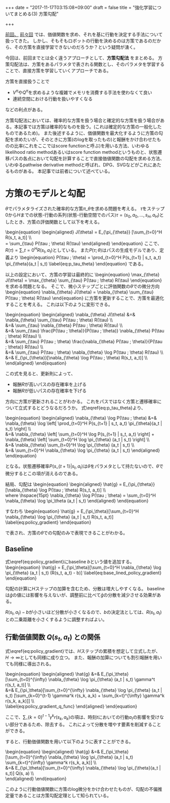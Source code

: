 +++
date = "2017-11-17T03:15:08+09:00"
draft = false
title = "強化学習についてまとめる(3) 方策勾配"

+++

<!-- 強化学習について古典的なものからDeepNNを使ったものまでまとめていきたい。
<!-- ![](/images/2016/04/lis.gif) -->
<!-- [Deep RL Bootcamp](https://sites.google.com/view/deep-rl-bootcamp/lectures)を土台にして他文献を参照しながら構成していく。
取り上げる順番はこだわらず、自分のわかりやすい方法を採る。
# ロードマップ  -->
[前回、](../20171110-Reinforcement-Value-Policy-Iteration)
[前々回](../20160410-Reinforcement-Learning-MDP-Belman-Equation)
では、価値関数を求め、それを基に行動を決定する手法について扱ってきた。
しかし、そもそもロボットの行動を決めるのは方策であるのだから、その方策を直接学習できないのだろうか？という疑問が湧く。

今回は、前回までとは全く違うアプローチとして、**方策勾配法** をまとめる。
方策勾配法は、方策をあるパラメタで表される関数とし、そのパラメタを学習することで、直接方策を学習していくアプローチである。

方策を直接扱うことで

* $V^{\pi}$や$Q^{\pi}$を求めるような複雑でメモリを消費する手法を使わなくて良い
* 連続空間における行動を扱いやすくなる

などの利点がある。

方策勾配法においては、確率的な方策を扱う場合と確定的な方策を扱う場合がある。本記事では方策は確率的なものを扱う。(これは確定的な方策の一般化したものであるため)。
また後述するように、価値関数を最大化するように方策の勾配を求めたいが、そのときに方策(のlogを取ったもの)と報酬をかけ合わせたものの比率(これをここではscore functionと呼ぶ)を用いる方法、いわゆるlikelihood ratio methodあるいはscore function methodというものと、状態遷移パスの各点において勾配を計算することで直接価値関数の勾配を求める方法、いわゆるpathwise derivative methodと呼ばれ、DPG、SVGなどがこれにあたるものがある。
本記事では前者について述べている。

# 方策のモデルと勾配
$\theta$でパラメタライズされた確率的な方策$\pi\_{\theta}$を求める問題を考える。
$\tau$をステップ$0$から$H$までの状態-行動の系列(状態-行動空間でのパス)$\tau=(s_0, a_0, \dots, s_H, a_H)$としたとき、方策の評価関数として以下を考える。

\begin{equation}
\begin{aligned}
J(\theta) = E\_{\pi\_{\theta}} \[\sum\_{t=0}^H R(s_t, a_t)\] \\\\\
= \sum\_{\tau} P(\tau ; \theta) R(\tau)
\end{aligned}
\end{equation}
ここで、$R(\tau) = \sum\_{t=0}^H R(s_t, a_t)$としている。
また$P(\tau ; \theta)$はパスの生成モデルであり、定義より
\begin{equation}
P(\tau ; \theta) = \prod\_{t=0}^H P(s\_{t+1} | s_t, a_t) \pi\_{\theta}(a_t | s_t)
\label{eq:p_tau_theta}
\end{equation}
である。

以上の設定において、方策の学習は最終的に
\begin{equation}
\max\_{\theta} J(\theta) = \max\_{\theta} \sum\_{\tau} P(\tau ; \theta) R(\tau)
\end{equation}
を求める問題となる。
そこで、微小ステップごとに評価関数の$\theta$での微分方向
\begin{equation}
\nabla\_{\theta} J(\theta) = \nabla\_{\theta} \sum\_{\tau} P(\tau ; \theta) R(\tau)
\end{equation}
に方策を更新することで、方策を最適化することを考える。
これは以下のように変形できる。

\begin{equation}
\begin{aligned}
\nabla\_{\theta} J(\theta) &=& \nabla\_{\theta} \sum\_{\tau} P(\tau ; \theta) R(\tau) \\\\\
&=& \sum\_{\tau} \nabla\_{\theta} P(\tau ; \theta) R(\tau) \\\\\
&=& \sum\_{\tau} \frac{P(\tau ; \theta)}{P(\tau ; \theta)} \nabla\_{\theta} P(\tau ; \theta) R(\tau) \\\\\
&=& \sum\_{\tau} P(\tau ; \theta) \frac{\nabla\_{\theta} P(\tau ; \theta)}{P(\tau ; \theta)} R(\tau) \\\\\
&=& \sum\_{\tau} P(\tau ; \theta) \nabla\_{\theta} \log P(\tau ; \theta) R(\tau) \\\\\
&=& E\_{\pi\_{\theta}}\[\nabla\_{\theta} \log P(\tau ; \theta) R(s_t, a_t)\] \\\\\
\end{aligned}
\end{equation}

この式を見ると、更新則によって、

* 報酬$R$が高いパスの存在確率を上げる
* 報酬$R$が低いパスの存在確率を下げる

方向に方策が更新されることがわかる。
これをパスではなく方策と遷移確率について立式するとどうなるだろうか。
式\eqref{eq:p_tau_theta}より、

\begin{equation}
\begin{aligned}
\nabla\_{\theta} \log P(\tau ; \theta)
&=& \nabla\_{\theta} \log
\left[ \prod\_{t=0}^H P(s\_{t+1} | s_t, a_t) \pi\_{\theta}(a_t | s_t) \right] \\\\\
&=& \nabla\_\{\theta\} \left\[ \sum\_\{t=0\}^H \log P(s\_\{t+1\} | s_t, a_t) \right\] +
\nabla\_\{\theta\} \left\[ \sum\_\{t=0\}^H \log \pi\_{\theta} (a_t | s_t) \right\] \\\\\
&=& \nabla\_\{\theta\} \sum\_\{t=0\}^H \log \pi\_{\theta} (a_t | s_t) \\\\\
&=& \sum\_\{t=0\}^H \nabla\_\{\theta\} \log \pi\_{\theta} (a_t | s_t)
\end{aligned}
\end{equation}

となる。状態遷移確率$P(s\_\{t+1\} | s_t, a_t)$は$\theta$をパラメタとして持たないので、$\theta$で微分するとこの項が消えるのである。

結局、勾配は
\begin{equation}
\begin{aligned}
\hat{g} = E\_{\pi\_{\theta}}\[\nabla\_{\theta} \log P(\tau ; \theta) R(s_t, a_t)\] \\\\\
where \hspace{15pt}
\nabla\_{\theta} \log P(\tau ; \theta) =
\sum\_\{t=0\}^H \nabla\_\{\theta\} \log \pi\_\theta (a_t | s_t)
\end{aligned}
\end{equation}

すなわち
\begin{equation}
\hat{g} = E\_{\pi\_\theta}\[\sum\_\{t=0\}^H \nabla\_\{\theta\} \log \pi\_\{\theta\} (a_t | s_t) R(s_t, a_t)\]
\label{eq:policy_gradient}
\end{equation}

で表され、方策の$\theta$での勾配のみで表現できることがわかる。

## Baseline
式\eqref{eq:policy_gradient}にbaseline $b$という値を追加する。
\begin{equation}
\hat{g} = E\_{\pi\_\theta}\[\sum\_\{t=0\}^H \nabla\_\{\theta\} \log \pi\_\{\theta\} (a_t | s_t) (R(s_t, a_t) - b)\]
\label{eq:base_lined_policy_gradient}
\end{equation}

勾配の計算に$H$ステップの加算を含むため、分散は増大しやすくなる。
baselineは$\hat{g}$の値には影響を与えないが、調整前に比べて$\hat{g}$の分散を減少させる効果がある。

$R(s_t, a_t) - b$が小さいほど分散が小さくなるので、$b$の決定法としては、$R(s_t, a_t)$との二乗距離を小さくするように調整すればよい。

## 行動価値関数 $Q(s_t, a_t)$ との関係
式\eqref{eq:policy_gradient}では、$H$ステップの累積を想定して立式したが、$H \rightarrow \infty$としても同様に成り立つ。
また、報酬の加算についても割引報酬を用いても同様に導出される。

\begin{equation}
\begin{aligned}
\hat{g} &=& E\_{\pi\_\theta}\[\sum\_\{t=0\}^{\infty} \nabla\_\{\theta\} \log \pi\_\{\theta\} (a_t | s_t) \gamma^t r(s_t, a_t)\] \\\\\
&=& E\_{\pi\_\theta}\[\sum\_\{t=0\}^{\infty} \nabla\_\{\theta\} \log \pi\_\{\theta\} (a_t | s_t) 
\[\sum\_\{k=0\}^{t-1} \gamma^k r(s_k, a_k) + \sum\_\{k=t\}^{\infty} \gamma^k r(s_k, a_k)\]\] \\\\\
\label{eq:policy_gradient_q_func}
\end{aligned}
\end{equation}

ここで、$\sum\_\{k=0\}^{t-1} \gamma^k r(s_k, a_k)$の項は、時刻$t$においての行動$a_t$の影響を受けない部分であるため、除去する。
これによって分散を増やす要素を削減することができる。

すると、行動価値関数を用いて以下のように表すことができる。

\begin{equation}
\begin{aligned}
\hat{g} &=& E\_{\pi\_\theta}\[\sum\_\{t=0\}^{\infty} \nabla\_\{\theta\} \log \pi\_\{\theta\} (a_t | s_t) 
\sum\_\{k=t\}^{\infty} \gamma^k r(s_k, a_k)\] \\\\\
&=& E\_{\pi\_\theta}\[\sum\_\{t=0\}^{\infty} \nabla\_\{\theta\} \log \pi\_\{\theta\}(a_t | s_t)\]
Q(s, a) \\\\\
\end{aligned}
\end{equation}

このように行動価値関数に方策のlog微分をかけ合わせたものが、勾配の不偏推定量であることは方策勾配定理として知られている。